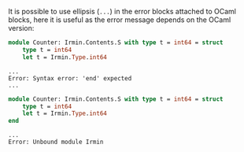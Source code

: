It is possible to use ellipsis (`...`) in the error blocks attached to OCaml blocks, here it is useful as the error message depends on the OCaml version:

```ocaml
module Counter: Irmin.Contents.S with type t = int64 = struct
 	type t = int64
 	let t = Irmin.Type.int64
```
```mdx-error
...
Error: Syntax error: 'end' expected
...
```

```ocaml
module Counter: Irmin.Contents.S with type t = int64 = struct
	type t = int64
	let t = Irmin.Type.int64
end
```
```mdx-error
...
Error: Unbound module Irmin
```
